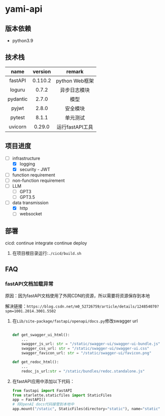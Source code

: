 # yami-api

## 版本依赖

-   python3.9



## 技术栈

|   name   | version |     remark      |
| :------: | :-----: | :-------------: |
| fastAPI  | 0.110.2 | python Web框架  |
|  loguru  |  0.7.2  |  异步日志模块   |
| pydantic |  2.7.0  |      模型       |
|  pyjwt   |  2.8.0  |    安全模块     |
|  pytest  |  8.1.1  |    单元测试     |
| uvicorn  | 0.29.0  | 运行fastAPI工具 |


## 项目进度

- [ ] infrastructure
    - [X] logging
    - [X] security - JWT
- [ ] function requirement
- [ ] non-function requirement
- [ ] LLM
    - [ ] GPT3
    - [ ] GPT3.5
- [ ] data transmission
    - [X] http
    - [ ] websocket

## 部署
cicd: continue integrate continue deploy
1. 在项目根目录运行:`./cicd/build.sh`


## FAQ

### fastAPI文档加载异常
原因：因为fastAPI文档使用了外网CDN的资源，所以需要将资源保存到本地

解决链接：`https://blog.csdn.net/m0_52726759/article/details/124854070?spm=1001.2014.3001.5502`

1. 在`Lib/site-package/fastapi/openapi/docs.py`修改swagger url
    ```python
      
   def get_swagger_ui_html():
        ...
        swagger_js_url: str = "/static/swagger-ui/swagger-ui-bundle.js"
        swagger_css_url: str = "/static/swagger-ui/swagger-ui.css"
        swagger_favicon_url: str = "/static/swagger-ui/favicon.png"
   
   def get_redoc_html():
        ...
        redoc_js_url:str = "/static/bundles/redoc.standalone.js"
   ```
2. 在fastAPI应用中添加以下代码：
    ```python
    from fastapi import FastAPI
    from starlette.staticfiles import StaticFiles
    app = FastAPI()
    # 将OpenAI docs代码接管到本地中
    app.mount("/static", StaticFiles(directory="static"), name="static")
    ```